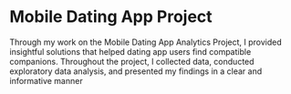 # Mobile Dating App Project

Through my work on the Mobile Dating App Analytics
Project, I provided insightful solutions that helped
dating app users find compatible companions.
Throughout the project, I collected data, conducted
exploratory data analysis, and presented my findings in a
clear and informative manner
